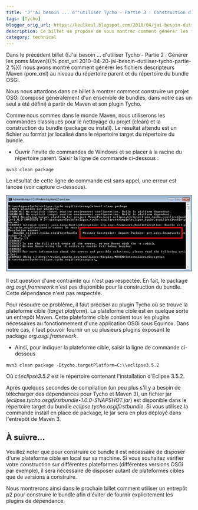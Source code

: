 ```yaml
---
title: 'J''ai besoin ... d''utiliser Tycho - Partie 3 : Construction d''un bundle OSGi'
tags: [Tycho]
blogger_orig_url: https://keulkeul.blogspot.com/2010/04/jai-besoin-dutiliser-tycho-partie-3.html
description: Ce billet se propose de vous montrer comment générer les fichiers descripteurs Maven (pom.xml) au niveau du répertoire parent et du répertoire du bundle OSGi.
category: technical
---
```


Dans le précédent billet ([J'ai besoin ... d'utiliser Tycho - Partie 2 : Générer les poms Maven]({% post_url 2010-04-20-jai-besoin-dutiliser-tycho-partie-2 %})) nous avons montré comment générer les fichiers descripteurs Maven (pom.xml) au niveau du répertoire parent et du répertoire du bundle OSGi.  

Nous nous attardons dans ce billet à montrer comment construire un projet OSGi (composé généralement d'un ensemble de bundles, dans notre cas un seul a été défini) à partir de Maven et son plugin Tycho.  
  
Comme nous sommes dans le monde Maven, nous utiliserons les commandes classiques pour le nettoyage du projet (clean) et la construction du bundle (package ou install). Le résultat attendu est un fichier au format jar localisé dans le répertoire target du répertoire du bundle.  

* Ouvrir l'invite de commandes de Windows et se placer à la racine du répertoire parent. Saisir la ligne de commande ci-dessous :  

```console
mvn3 clean package
```

Le résultat de cette ligne de commande est sans appel, une erreur est lancée (voir capture ci-dessous).  
  
![/images/packagewithoutlocalplatform.jpg)](/images/packagewithoutlocalplatform.jpg)

Il est question d'une contrainte qui n'est pas respectée. En fait, le package *org.osgi.framework* n'est pas disponible pour la construction du bundle. Cette dépendance n'est pas respectée.  
  
Pour résoudre ce problème, il faut préciser au plugin Tycho où se trouve la plateforme cible (*target platform*). La plateforme cible est en quelque sorte un entrepôt Maven. Cette plateforme cible contient tous les plugins nécessaires au fonctionnement d'une application OSGi sous Equinox. Dans notre cas, il faut pouvoir fournir un ou plusieurs plugins exposant le package *org.osgi.framework*.

* Ainsi, pour indiquer la plateforme cible, saisir la ligne de commande ci-dessous

```console
mvn3 clean package -Dtycho.targetPlatform=C:\\eclipse3.5.2
```

Où *c:\\eclipse3.5.2* est le répertoire contenant l'installation d'Eclipse 3.5.2.
  
Après quelques secondes de compilation (un peu plus s'il y a besoin de télécharger des dépendances pour Tycho et Maven 3), un fichier jar (*eclipse.tycho.osgifirstbundle-1.0.0-SNAPSHOT.jar*) est disponible dans le répertoire target du bundle *eclipse.tycho.osgifirstbundle*. Si vous utilisez la commande install en place de package, le jar sera en plus déployé dans l'entrepôt de Maven 3.

## À suivre...

Veuillez noter que pour construire ce bundle il est nécessaire de disposer d'une plateforme cible en local sur sa machine. Si vous souhaitez vérifier votre construction sur différentes plateformes (différentes versions OSGi par exemple), il sera nécessaire de disposer autant de plateformes cibles que de versions à construire.  
  
Nous montrerons ainsi dans le prochain billet comment utiliser un entrepôt p2 pour construire le bundle afin d'éviter de fournir explicitement les plugins de dépendance.